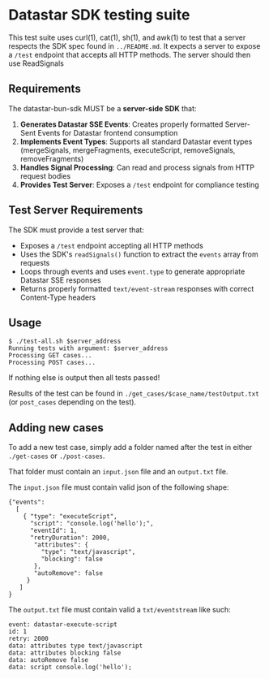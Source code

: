 # Datastar SDK testing suite

This test suite uses curl(1), cat(1), sh(1), and awk(1) to test that a server respects the SDK spec found in `../README.md`.
It expects a server to expose a `/test` endpoint that accepts all HTTP methods. The server should then use ReadSignals

## Requirements

The datastar-bun-sdk MUST be a **server-side SDK** that:

1. **Generates Datastar SSE Events**: Creates properly formatted Server-Sent Events for Datastar frontend consumption
2. **Implements Event Types**: Supports all standard Datastar event types (mergeSignals, mergeFragments, executeScript, removeSignals, removeFragments)
3. **Handles Signal Processing**: Can read and process signals from HTTP request bodies
4. **Provides Test Server**: Exposes a `/test` endpoint for compliance testing

## Test Server Requirements

The SDK must provide a test server that:
- Exposes a `/test` endpoint accepting all HTTP methods
- Uses the SDK's `readSignals()` function to extract the `events` array from requests
- Loops through events and uses `event.type` to generate appropriate Datastar SSE responses
- Returns properly formatted `text/event-stream` responses with correct Content-Type headers

## Usage

```
$ ./test-all.sh $server_address
Running tests with argument: $server_address
Processing GET cases...
Processing POST cases...
```

If nothing else is output then all tests passed!

Results of the test can be found in `./get_cases/$case_name/testOutput.txt` (or `post_cases` depending on the test).

 ## Adding new cases

 To add a new test case, simply add a folder named after the test in either `./get-cases` or `./post-cases`.

That folder must contain an `input.json` file and an `output.txt` file.

The `input.json` file must contain valid json of the following shape:

```
{"events":
  [
    { "type": "executeScript",
      "script": "console.log('hello');",
      "eventId": 1,
      "retryDuration": 2000,
       "attributes": {
         "type": "text/javascript",
         "blocking": false
       },
       "autoRemove": false
     }
   ]
}
```

The `output.txt` file must contain valid a `txt/eventstream` like such:

```
event: datastar-execute-script
id: 1
retry: 2000
data: attributes type text/javascript
data: attributes blocking false
data: autoRemove false
data: script console.log('hello');
```
